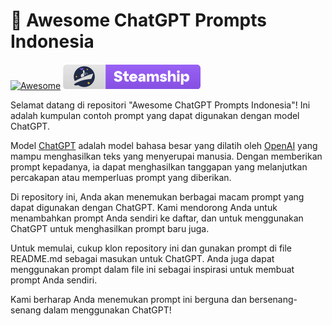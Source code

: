 <p align="center"><h1>🤖 Awesome ChatGPT Prompts Indonesia</h1></p>

[![Awesome](https://cdn.rawgit.com/sindresorhus/awesome/d7305f38d29fed78fa85652e3a63e154dd8e8829/media/badge.svg)](https://github.com/sindresorhus/awesome) [![Steamship](https://raw.githubusercontent.com/steamship-core/python-client/main/badge.svg)](https://www.steamship.com/build?utm_source=github&utm_medium=badge&utm_campaign=awesome_gpt_prompts&utm_id=awesome_gpt_prompts)

Selamat datang di repositori "Awesome ChatGPT Prompts Indonesia"! Ini adalah kumpulan contoh prompt yang dapat digunakan dengan model ChatGPT.

Model [ChatGPT](https://chat.openai.com/chat) adalah model bahasa besar yang dilatih oleh [OpenAI](https://openai.com) yang mampu menghasilkan teks yang menyerupai manusia. Dengan memberikan prompt kepadanya, ia dapat menghasilkan tanggapan yang melanjutkan percakapan atau memperluas prompt yang diberikan.

Di repository ini, Anda akan menemukan berbagai macam prompt yang dapat digunakan dengan ChatGPT. Kami mendorong Anda untuk menambahkan prompt Anda sendiri ke daftar, dan untuk menggunakan ChatGPT untuk menghasilkan prompt baru juga.

Untuk memulai, cukup klon repository ini dan gunakan prompt di file README.md sebagai masukan untuk ChatGPT. Anda juga dapat menggunakan prompt dalam file ini sebagai inspirasi untuk membuat prompt Anda sendiri.

Kami berharap Anda menemukan prompt ini berguna dan bersenang-senang dalam menggunakan ChatGPT!
